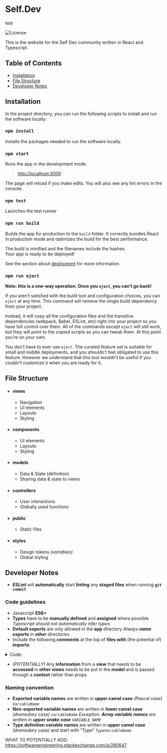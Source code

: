 # Self.Dev
test

![License](https://img.shields.io/badge/license-MIT-green)

This is the website for the Self Dev community written in React and Typescript.

## Table of Contents

-   [Installation](#installation)
-   [File Structure](#file-structure)
-   [Developer Notes](#developer-notes)

## Installation

In the project directory, you can run the following scripts to install and run the software locally:

### `npm install`

Installs the packages needed to run the software locally.

### `npm start`

Runs the app in the development mode.

> [http://localhost:3000](http://localhost:3000)

The page will reload if you make edits.
You will also see any lint errors in the console.

### `npm test`

Launches the test runner

### `npm run build`

Builds the app for production to the `build` folder.
It correctly bundles React in production mode and optimizes the build for the best performance.

The build is minified and the filenames include the hashes.\
Your app is ready to be deployed!

See the section about [deployment](https://facebook.github.io/create-react-app/docs/deployment) for more information.

### `npm run eject`

**Note: this is a one-way operation. Once you `eject`, you can’t go back!**

If you aren’t satisfied with the build tool and configuration choices, you can `eject` at any time. This command will remove the single build dependency from your project.

Instead, it will copy all the configuration files and the transitive dependencies (webpack, Babel, ESLint, etc) right into your project so you have full control over them. All of the commands except `eject` will still work, but they will point to the copied scripts so you can tweak them. At this point you’re on your own.

You don’t have to ever use `eject`. The curated feature set is suitable for small and middle deployments, and you shouldn’t feel obligated to use this feature. However we understand that this tool wouldn’t be useful if you couldn’t customize it when you are ready for it.

## File Structure

- #### views
	- Navigation
	- UI elements
	- Layouts
	- Styling
- #### components
	- UI elements
	- Layouts
	- Styling
- #### models
	- Data & State (definition)
	- Sharing data & state to views
- #### controllers
	- User interactions
	- Globally used functions
- #### public
	- Static files
- #### styles
	- Design tokens *(variables)*
	- Global styling
<!-- - #### types
	- Globally shared type definition
	- Types for exported items -->

## Developer Notes

- **ESLint** will **automatically** start **linting** any **staged files** when running **`git commit`**

### Code guidelines

- Javascript **ES6+**
- **Types** have to be **manually defined** and **assigned** where possible
	*Typescript should not automatically infer types*
- **Default exports** are only allowed in the **app** directory
	*Always **name exports** in **other** directories*
- Include the following **comments** at the top of **files with** (the potential of) **imports**:
<details><summary>Code:</summary>

	Views/Components/Models/Controllers:
	```javascript
/// Style imports
/// Layouts
/// Controller
/// Models
/// Types
/// Images
/// Elements
	```

</details>

- *(POTENTIALLY)* Any **information** from a **view** that needs to be **accessed** in **other views** needs to be put in the **model** and is passed through a **context** rather than props

### Naming convention

- **Exported variable names** are written in **upper camel case** *(Pascal case) `VariableName`*
- **Non-exported variable names** are written in **lower camel case** *(dromedary case) `variableName`*
	*Exception: **Array variable names** are written in **upper snake case** `VARIABLE_NAME`*
- **Type definition variable names** are written in **upper camel case** *(dromedary case)* and start with "Type" *`TypeVariableName`*

WHAT TO POTENTIALLY ADD: https://softwareengineering.stackexchange.com/a/280647
